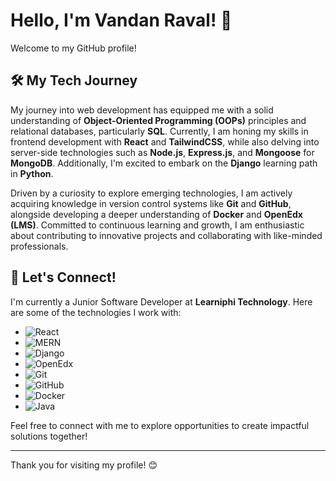 # Hello, I'm Vandan Raval! 👋

Welcome to my GitHub profile!

## 🛠️ My Tech Journey

My journey into web development has equipped me with a solid understanding of **Object-Oriented Programming (OOPs)** principles and relational databases, particularly **SQL**. Currently, I am honing my skills in frontend development with **React** and **TailwindCSS**, while also delving into server-side technologies such as **Node.js**, **Express.js**, and **Mongoose** for **MongoDB**. Additionally, I'm excited to embark on the **Django** learning path in **Python**.

Driven by a curiosity to explore emerging technologies, I am actively acquiring knowledge in version control systems like **Git** and **GitHub**, alongside developing a deeper understanding of **Docker** and **OpenEdx (LMS)**. Committed to continuous learning and growth, I am enthusiastic about contributing to innovative projects and collaborating with like-minded professionals.

## 🌟 Let's Connect!

I'm currently a Junior Software Developer at **Learniphi Technology**. Here are some of the technologies I work with:

- ![React](https://img.shields.io/badge/React-20232A?style=for-the-badge&logo=react&logoColor=61DAFB)
- ![MERN](https://img.shields.io/badge/MERN-20232A?style=for-the-badge&logo=javascript&logoColor=61DAFB)
- ![Django](https://img.shields.io/badge/Django-092E20?style=for-the-badge&logo=django&logoColor=white)
- ![OpenEdx](https://img.shields.io/badge/OpenEdx-232F3E?style=for-the-badge&logo=edx&logoColor=white)
- ![Git](https://img.shields.io/badge/Git-F05032?style=for-the-badge&logo=git&logoColor=white)
- ![GitHub](https://img.shields.io/badge/GitHub-181717?style=for-the-badge&logo=github&logoColor=white)
- ![Docker](https://img.shields.io/badge/Docker-2496ED?style=for-the-badge&logo=docker&logoColor=white)
- ![Java](https://img.shields.io/badge/Java-007396?style=for-the-badge&logo=java&logoColor=white)

Feel free to connect with me to explore opportunities to create impactful solutions together!

---

Thank you for visiting my profile! 😊
